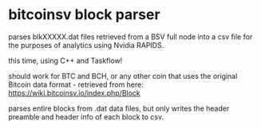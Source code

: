 # bitcoinsv block parser

parses blkXXXXX.dat files retrieved from a BSV full node into a csv file for the purposes of analytics using Nvidia RAPIDS.   

this time, using C++ and Taskflow!   

should work for BTC and BCH, or any other coin that uses the original Bitcoin data format - retrieved from here: https://wiki.bitcoinsv.io/index.php/Block   

parses entire blocks from .dat data files, but only writes the header preamble and header info of each block to csv.
